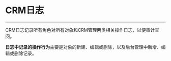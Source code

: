 
# CRM日志

---

CRM日志记录所有角色对所有对象和CRM管理两类相关操作日志，以便审计查阅。

**日志中记录的操作行为**主要是对象的新建、编辑或删除，以及后台管理中新增、编辑或删除记录。